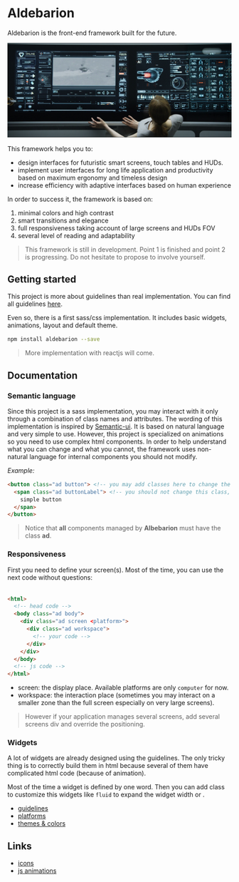 # Aldebarion

Aldebarion is the front-end framework built for the future.

![Smark desk](examples/assets/table.png)

This framework helps you to:

* design interfaces for futuristic smart screens, touch tables and HUDs.
* implement user interfaces for long life application and productivity based on maximum ergonomy and timeless design
* increase efficiency with adaptive interfaces based on human experience

In order to success it, the framework is based on:

1. minimal colors and high contrast
2. smart transitions and elegance
3. full responsiveness taking account of large screens and HUDs FOV
4. several level of reading and adaptability

> This framework is still in development. Point 1 is finished and point 2 is progressing.
Do not hesitate to propose to involve yourself.

## Getting started

This project is more about guidelines than real implementation. You can find all
guidelines [here](doc/guidelines.md).

 Even so, there is a first sass/css implementation.
 It includes basic widgets, animations, layout and default theme.

```bash
npm install aldebarion --save
```

>  More implementation with reactjs will come.

## Documentation

### Semantic language

Since this project is a sass implementation, you may interact with it only through a combination of class names
and attributes. The wording of this implementation is inspired by [Semantic-ui](https://semantic-ui.com/).
It is based on natural language and very simple to use. However, this project is specialized on animations so
you need to use complex html components. In order to help understand what you can change and what you cannot,
the framework uses non-natural language for internal components you should not modify.

*Example:*
```html
<button class="ad button"> <!-- you may add classes here to change the default behavior -->
  <span class="ad buttonLabel"> <!-- you should not change this class, the only thing you can do is to remove it if you don't want it -->
    simple button
  </span>
</button>
```

> Notice that **all** components managed by **Albebarion** must have the class **ad**.

### Responsiveness

First you need to define your screen(s). Most of the time, you can use the next code without questions:

```html

<html>
  <!-- head code -->
  <body class="ad body">
    <div class="ad screen <platform>">
      <div class="ad workspace">
        <!-- your code -->
      </div>
    </div>
  </body>
  <!-- js code -->
</html>
```

* screen: the display place. Available platforms are only `computer` for now.
* workspace: the interaction place (sometimes you may interact on a smaller zone than the full screen especially on very large screens).

> However if your application manages several screens, add several screens div and override the positioning.

### Widgets

A lot of widgets are already designed using the guidelines. The only tricky thing is to correctly build
them in html because several of them have complicated html code (because of animation).

Most of the time a widget is defined by one word. Then you can add class to customize this widgets like `fluid` to expand the widget width or .



* [guidelines](doc/guidelines.md)
* [platforms](doc/platforms/platforms.md)
* [themes & colors](doc/themes.md)



## Links

* [icons](http://themify.me/themify-icons)
* [js animations](https://greensock.com/docs/TweenLite)
